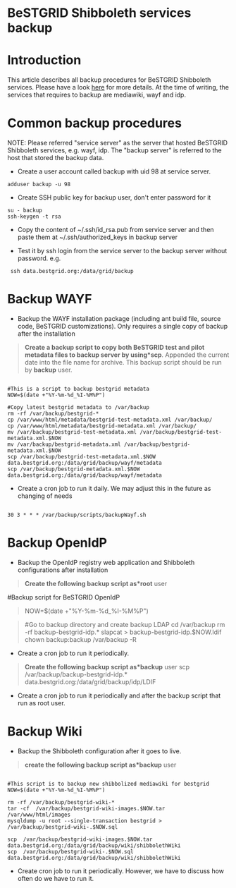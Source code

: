 # BeSTGRID Shibboleth services backup

# Introduction

This article describes all backup procedures for BeSTGRID Shibboleth services. Please have a look [here](/wiki/spaces/BeSTGRID/pages/3818228934) for more details. At the time of writing, the services that requires to backup are mediawiki, wayf and idp. 

# Common backup procedures

NOTE: Please referred "service server" as the server that hosted BeSTGRID Shibboleth services, e.g. wayf, idp. The "backup server" is referred to the host that stored the backup data.

- Create a user account called backup with uid 98 at service server.

``` 
adduser backup -u 98
```

- Create SSH public key for backup user, don't enter password for it

``` 
su - backup
ssh-keygen -t rsa
```

- Copy the content of ~/.ssh/id_rsa.pub from service server and then paste them at ~/.ssh/authorized_keys in backup server

- Test it by ssh login from the service server to the backup server without password. e.g.

``` 
 ssh data.bestgrid.org:/data/grid/backup 
```

# Backup WAYF

- Backup the WAYF installation package (including ant build file, source code, BeSTGRID customizations). Only requires a single copy of backup after the installation

>  **Create a backup script to copy both BeSTGRID test and pilot metadata files to backup server by using*scp**. Appended the current date into the file name for archive. This backup script should be run by **backup** user.

``` 

#This is a script to backup bestgrid metadata
NOW=$(date +"%Y-%m-%d_%I-%M%P")

#Copy latest bestgrid metadata to /var/backup
rm -rf /var/backup/bestgrid-*
cp /var/www/html/metadata/bestgrid-test-metadata.xml /var/backup/
cp /var/www/html/metadata/bestgrid-metadata.xml /var/backup/
mv /var/backup/bestgrid-test-metadata.xml /var/backup/bestgrid-test-metadata.xml.$NOW
mv /var/backup/bestgrid-metadata.xml /var/backup/bestgrid-metadata.xml.$NOW
scp /var/backup/bestgrid-test-metadata.xml.$NOW data.bestgrid.org:/data/grid/backup/wayf/metadata
scp /var/backup/bestgrid-metadata.xml.$NOW data.bestgrid.org:/data/grid/backup/wayf/metadata

```

- Create a cron job to run it daily. We may adjust this in the future as changing of needs

``` 

30 3 * * * /var/backup/scripts/backupWayf.sh

```

# Backup OpenIdP

- Backup the OpenIdP registry web application and Shibboleth configurations after installation

>  **Create the following backup script as*root** user

 #Backup script for BeSTGRID OpenIdP

>  NOW=$(date +"%Y-%m-%d_%I-%M%P")

>  #Go to backup directory and create backup LDAP
>  cd /var/backup
>  rm -rf backup-bestgrid-idp.*
>  slapcat > backup-bestgrid-idp.$NOW.ldif
>  chown backup:backup /var/backup -R

- Create a cron job to run it periodically.

>  **Create the following backup script as*backup** user 
>  scp  /var/backup/backup-bestgrid-idp.* data.bestgrid.org:/data/grid/backup/idp/LDIF

- Create a cron job to run it periodically and after the backup script that run as root user.

# Backup Wiki

- Backup the Shibboleth configuration after it goes to live.

>  **create the following backup script as*backup** user

``` 

#This script is to backup new shibbolized mediawiki for bestgrid
NOW=$(date +"%Y-%m-%d_%I-%M%P")

rm -rf /var/backup/bestgrid-wiki-*
tar -cf  /var/backup/bestgrid-wiki-images.$NOW.tar /var/www/html/images
mysqldump -u root --single-transaction bestgrid >  /var/backup/bestgrid-wiki-.$NOW.sql

scp  /var/backup/bestgrid-wiki-images.$NOW.tar data.bestgrid.org:/data/grid/backup/wiki/shibbolethWiki
scp  /var/backup/bestgrid-wiki-.$NOW.sql data.bestgrid.org:/data/grid/backup/wiki/shibbolethWiki

```

- Create cron job to run it periodically. However, we have to discuss how often do we have to run it.
